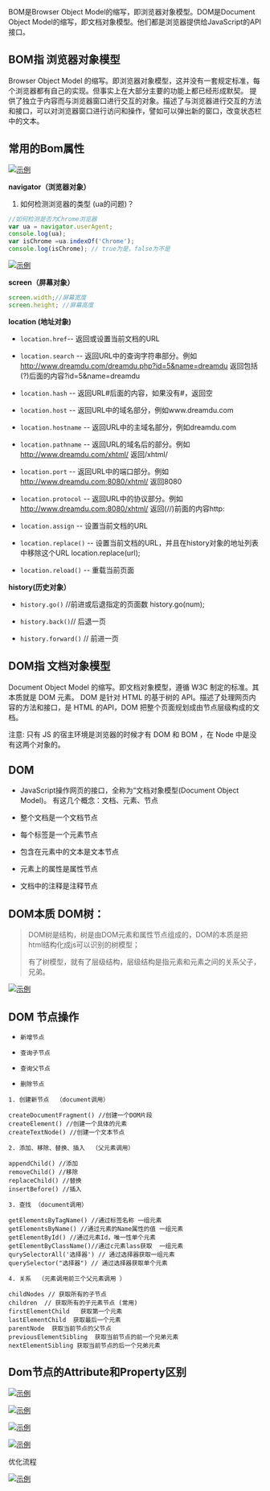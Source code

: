 BOM是Browser Object Model的缩写，即浏览器对象模型。DOM是Document Object Model的缩写，即文档对象模型。他们都是浏览器提供给JavaScript的API接口。

## BOM指 浏览器对象模型
Browser Object Model 的缩写。即浏览器对象模型，这并没有一套规定标准，每个浏览器都有自己的实现。但事实上在大部分主要的功能上都已经形成默契。
提供了独立于内容而与浏览器窗口进行交互的对象。描述了与浏览器进行交互的方法和接口，可以对浏览器窗口进行访问和操作，譬如可以弹出新的窗口，改变状态栏中的文本。

**常用的Bom属性**
---

<a data-fancybox title="示例" href="/notes/assets/html/2020102414322631.png">![示例](/notes/assets/html/2020102414322631.png)</a>

**navigator（浏览器对象）**

1. 如何检测浏览器的类型 (ua的问题)？

```js
//如何检测是否为Chrome浏览器
var ua = navigator.userAgent;
console.log(ua);
var isChrome =ua.indexOf('Chrome');
console.log(isChrome); // true为是，false为不是
```

<a data-fancybox title="示例" href="/notes/assets/html/2020102414370328.png">![示例](/notes/assets/html/2020102414370328.png)</a>

**screen（屏幕对象）**

```js
screen.width;//屏幕宽度
screen.height; //屏幕高度
```

**location (地址对象)**

* `location.href`-- 返回或设置当前文档的URL

* `location.search` -- 返回URL中的查询字符串部分。例如 http://www.dreamdu.com/dreamdu.php?id=5&name=dreamdu 返回包括(?)后面的内容?id=5&name=dreamdu

* `location.hash` -- 返回URL#后面的内容，如果没有#，返回空

* `location.host` -- 返回URL中的域名部分，例如www.dreamdu.com

* `location.hostname` -- 返回URL中的主域名部分，例如dreamdu.com

* `location.pathname` -- 返回URL的域名后的部分。例如 http://www.dreamdu.com/xhtml/ 返回/xhtml/

* `location.port` -- 返回URL中的端口部分。例如 http://www.dreamdu.com:8080/xhtml/ 返回8080

* `location.protocol` -- 返回URL中的协议部分。例如 http://www.dreamdu.com:8080/xhtml/ 返回(//)前面的内容http:

* `location.assign` -- 设置当前文档的URL

* `location.replace()` -- 设置当前文档的URL，并且在history对象的地址列表中移除这个URL location.replace(url);

* `location.reload()` -- 重载当前页面

**history(历史对象）**

* `history.go()` //前进或后退指定的页面数 history.go(num);

* `history.back()`// 后退一页

* `history.forward()` // 前进一页

## DOM指 文档对象模型
Document Object Model 的缩写。即文档对象模型，遵循 W3C 制定的标准。其本质就是 DOM 元素。
DOM 是针对 HTML 的基于树的 API。描述了处理网页内容的方法和接口，是 HTML 的API，DOM 把整个页面规划成由节点层级构成的文档。

注意: 只有 JS 的宿主环境是浏览器的时候才有 DOM 和 BOM ，在 Node 中是没有这两个对象的。

**DOM**
---

* JavaScript操作网页的接口，全称为“文档对象模型(Document Object Model)。 有这几个概念：文档、元素、节点

* 整个文档是一个文档节点

* 每个标签是一个元素节点

* 包含在元素中的文本是文本节点

* 元素上的属性是属性节点

* 文档中的注释是注释节点

**DOM本质 DOM树：**
---

> DOM树是结构，树是由DOM元素和属性节点组成的，DOM的本质是把html结构化成js可以识别的树模型；
> 
> 有了树模型，就有了层级结构，层级结构是指元素和元素之间的关系父子，兄弟。

<a data-fancybox title="示例" href="/notes/assets/html/20201024140711640.png">![示例](/notes/assets/html/20201024140711640.png)</a>

**DOM 节点操作**
---

* `新增节点`

* `查询子节点`

* `查询父节点`

* `删除节点`

```
1. 创建新节点  （document调用）

createDocumentFragment() //创建一个DOM片段
createElement() //创建一个具体的元素
createTextNode() //创建一个文本节点

2. 添加、移除、替换、插入  （父元素调用）

appendChild() //添加
removeChild() //移除
replaceChild() //替换
insertBefore() //插入

3. 查找 （document调用）

getElementsByTagName() //通过标签名称 一组元素
getElementsByName() //通过元素的Name属性的值 一组元素
getElementById() //通过元素Id，唯一性单个元素
getElementByClassName()//通过c元素lass获取  一组元素
qurySelectorAll('选择器') // 通过选择器获取一组元素
querySelector("选择器") // 通过选择器获取单个元素

4. 关系  （元素调用前三个父元素调用 ）

childNodes // 获取所有的子节点
children  // 获取所有的子元素节点 (常用)
firstElementChild   获取第一个元素
lastElementChild  获取最后一个元素
parentNode	获取当前节点的父节点
previousElementSibling	获取当前节点的前一个兄弟元素
nextElementSibling 获取当前节点的后一个兄弟元素
```

**Dom节点的Attribute和Property区别**
---

<!-- ![demo](/notes/assets/html/20201024141424441.png) -->
<a data-fancybox title="示例" href="/notes/assets/html/20201024141424441.png">![示例](/notes/assets/html/20201024141424441.png)</a>

<!-- ![demo](/notes/assets/html/20201024141451942.png) -->
<a data-fancybox title="示例" href="/notes/assets/html/20201024141451942.png">![示例](/notes/assets/html/20201024141451942.png)</a>

<!-- ![demo](/notes/assets/html/20201024141514206.png) -->
<a data-fancybox title="示例" href="/notes/assets/html/20201024141514206.png">![示例](/notes/assets/html/20201024141514206.png)</a>

<!-- ![demo](/notes/assets/html/20201024141631577.png) -->
<a data-fancybox title="示例" href="/notes/assets/html/20201024141631577.png">![示例](/notes/assets/html/20201024141631577.png)</a>

优化流程

<!-- ![demo](/notes/assets/html/20201024141702164.png) -->
<a data-fancybox title="示例" href="/notes/assets/html/20201024141702164.png">![示例](/notes/assets/html/20201024141702164.png)</a>